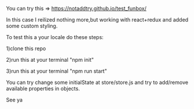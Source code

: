 You can try this => https://notaddtry.github.io/test_funbox/

In this case I reilized nothing more,but working with react+redux and added some custom styling.

To test this a your locale do these steps:

1)clone this repo

2)run this at your terminal "npm init"

3)run this at your terminal "npm run start"

You can try change some initialState at store/store.js and try to add/remove available properties in objects.

See ya

